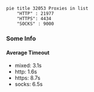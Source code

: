 
```mermaid
pie title 32053 Proxies in list
    "HTTP" : 21977
    "HTTPS": 4434
    "SOCKS" : 9000
```

### Some Info
#### Average Timeout

- mixed: 3.1s
- http: 1.6s
- https: 8.7s
- socks: 6.5s